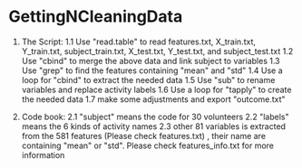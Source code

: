 # GettingNCleaningData
1. The Script:
1.1 Use "read.table" to read features.txt, X_train.txt, Y_train.txt, subject_train.txt, X_test.txt, Y_test.txt, and subject_test.txt
1.2 Use "cbind" to merge the above data and link subject to variables
1.3 Use "grep" to find the features containing "mean" and "std"
1.4 Use a loop for "cbind" to extract the needed data
1.5 Use "sub" to rename variables and replace activity labels
1.6 Use a loop for "tapply" to create the needed data
1.7 make some adjustments and export "outcome.txt"

2. Code book:
2.1 "subject" means the code for 30 volunteers
2.2 "labels" means the 6 kinds of activity names
2.3 other 81 variables is extracted from the 581 features (Please check features.txt) , their name are containing "mean" or "std". Please check features_info.txt for more information